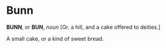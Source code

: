 # Bunn

**BUNN**, or **BUN**, _noun_ \[Gr. a hill, and a cake offered to deities.\]

A small cake, or a kind of sweet bread.